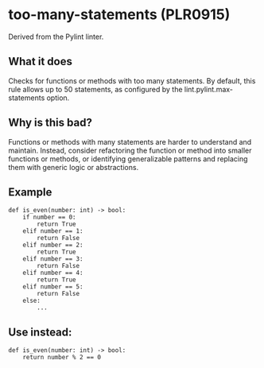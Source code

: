 # too-many-statements (PLR0915)
Derived from the Pylint linter.
## What it does
Checks for functions or methods with too many statements.
By default, this rule allows up to 50 statements, as configured by the
lint.pylint.max-statements option.
## Why is this bad?
Functions or methods with many statements are harder to understand
and maintain.
Instead, consider refactoring the function or method into smaller
functions or methods, or identifying generalizable patterns and
replacing them with generic logic or abstractions.
## Example
```
def is_even(number: int) -> bool:
    if number == 0:
        return True
    elif number == 1:
        return False
    elif number == 2:
        return True
    elif number == 3:
        return False
    elif number == 4:
        return True
    elif number == 5:
        return False
    else:
        ...
```
## Use instead:
```
def is_even(number: int) -> bool:
    return number % 2 == 0
```